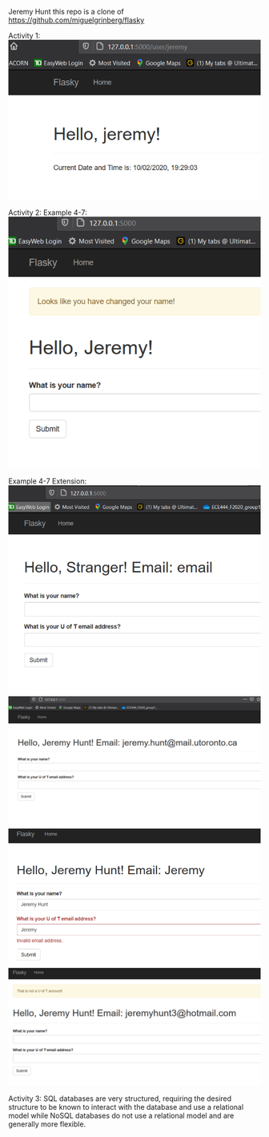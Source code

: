 Jeremy Hunt
this repo is a clone of
https://github.com/miguelgrinberg/flasky

Activity 1: 
![Image of A1](https://github.com/jhunt3/ECE444-F2020-Lab3/blob/main/Activity1.PNG)

Activity 2:
Example 4-7:
![Image of A2 4-7](https://github.com/jhunt3/ECE444-F2020-Lab3/blob/main/ex4-7.PNG)

Example 4-7 Extension:
![Image of A2 1](https://github.com/jhunt3/ECE444-F2020-Lab3/blob/main/A2-1.PNG)
![Image of A2 2](https://github.com/jhunt3/ECE444-F2020-Lab3/blob/main/A2-2.PNG)
![Image of A2 3](https://github.com/jhunt3/ECE444-F2020-Lab3/blob/main/A2-3.PNG)
![Image of A2 4](https://github.com/jhunt3/ECE444-F2020-Lab3/blob/main/A2-4.png)

Activity 3:
SQL databases are very structured, requiring the desired structure to be known to interact with the database and use a relational model while NoSQL databases do not use a relational model and are generally more flexible.
